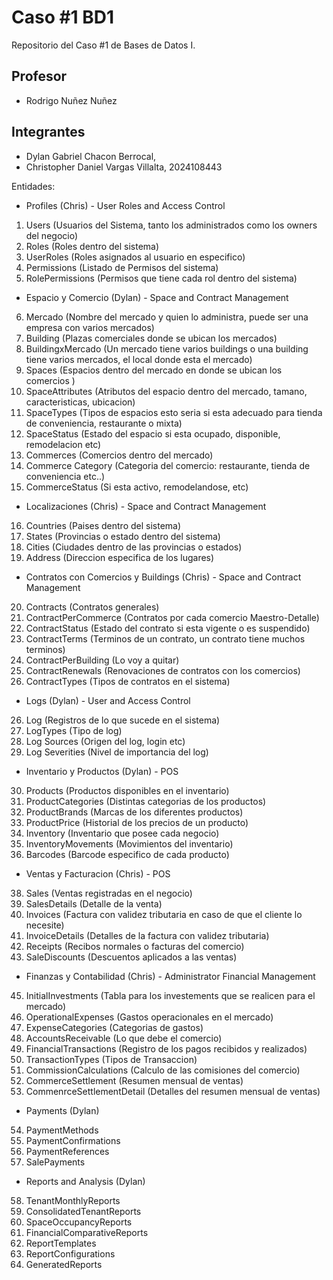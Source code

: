 # Caso #1 BD1
Repositorio del Caso #1 de Bases de Datos I. 

## Profesor
* Rodrigo Nuñez Nuñez 

## Integrantes
* Dylan Gabriel Chacon Berrocal, 
* Christopher Daniel Vargas Villalta, 2024108443

Entidades: 

- Profiles (Chris) - User Roles and Access Control
1. Users (Usuarios del Sistema, tanto los administrados como los owners del negocio)
2. Roles (Roles dentro del sistema)
3. UserRoles (Roles asignados al usuario en especifico)
4. Permissions (Listado de Permisos del sistema)
5. RolePermissions (Permisos que tiene cada rol dentro del sistema)

- Espacio y Comercio (Dylan) - Space and Contract Management
6. Mercado (Nombre del mercado y quien lo administra, puede ser una empresa con varios mercados)
7. Building (Plazas comerciales donde se ubican los mercados)
8. BuildingxMercado (Un mercado tiene varios buildings o una building tiene varios mercados, el local donde esta el mercado)
9. Spaces (Espacios dentro del mercado en donde se ubican los comercios )
10. SpaceAttributes (Atributos del espacio dentro del mercado, tamano, caracteristicas, ubicacion)
11. SpaceTypes (Tipos de espacios esto seria si esta adecuado para tienda de conveniencia, restaurante o mixta)
12. SpaceStatus (Estado del espacio si esta ocupado, disponible, remodelacion etc)
13. Commerces (Comercios dentro del mercado)
14. Commerce Category (Categoria del comercio: restaurante, tienda de conveniencia etc..)
15. CommerceStatus (Si esta activo, remodelandose, etc)

- Localizaciones (Chris) - Space and Contract Management
16. Countries (Paises dentro del sistema)
17. States (Provincias o estado dentro del sistema)
18. Cities (Ciudades dentro de las provincias o estados)
19. Address (Direccion especifica de los lugares)

- Contratos con Comercios y Buildings (Chris) - Space and Contract Management
20. Contracts (Contratos generales)
21. ContractPerCommerce (Contratos por cada comercio Maestro-Detalle)
22. ContractStatus (Estado del contrato si esta vigente o es suspendido)
23. ContractTerms (Terminos de un contrato, un contrato tiene muchos terminos)
24. ContractPerBuilding (Lo voy a quitar)
25. ContractRenewals (Renovaciones de contratos con los comercios)
26. ContractTypes (Tipos de contratos en el sistema)

- Logs (Dylan) - User and Access Control
26. Log (Registros de lo que sucede en el sistema)
27. LogTypes (Tipo de log)
28. Log Sources (Origen del log, login etc)
29. Log Severities (Nivel de importancia del log)

- Inventario y Productos (Dylan) - POS
30. Products (Productos disponibles en el inventario)
31. ProductCategories (Distintas categorias de los productos)
32. ProductBrands (Marcas de los diferentes productos)
34. ProductPrice (Historial de los precios de un producto)
35. Inventory (Inventario que posee cada negocio)
36. InventoryMovements (Movimientos del inventario)
37. Barcodes (Barcode especifico de cada producto)

- Ventas y Facturacion (Chris) - POS
38. Sales (Ventas registradas en el negocio)
39. SalesDetails (Detalle de la venta)
40. Invoices (Factura con validez tributaria en caso de que el cliente lo necesite)
41. InvoiceDetails (Detalles de la factura con validez tributaria)
42. Receipts (Recibos normales o facturas del comercio)
43. SaleDiscounts (Descuentos aplicados a las ventas)

- Finanzas y Contabilidad (Chris) -  Administrator Financial Management
45. InitialInvestments (Tabla para los investements que se realicen para el mercado)
46. OperationalExpenses (Gastos operacionales en el mercado)
47. ExpenseCategories (Categorias de gastos)
48. AccountsReceivable (Lo que debe el comercio)
49. FinancialTransactions (Registro de los pagos recibidos y realizados)
50. TransactionTypes (Tipos de Transaccion)
51. CommissionCalculations (Calculo de las comisiones del comercio)
52. CommerceSettlement (Resumen mensual de ventas)
53. CommenrceSettlementDetail (Detalles del resumen mensual de ventas)

- Payments (Dylan)
54. PaymentMethods
55. PaymentConfirmations
56. PaymentReferences
57. SalePayments

- Reports and Analysis (Dylan)
58. TenantMonthlyReports
59. ConsolidatedTenantReports
60. SpaceOccupancyReports
61. FinancialComparativeReports
62. ReportTemplates
63. ReportConfigurations
64. GeneratedReports
